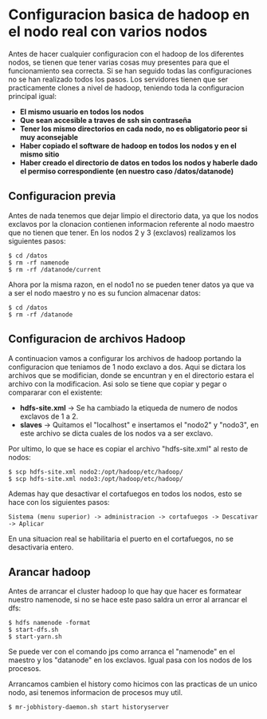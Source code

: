 # Configuracion basica de hadoop en el nodo real con varios nodos

Antes de hacer cualquier configuracion con el hadoop de los diferentes nodos, se tienen que tener varias cosas muy presentes para que el funcionamiento sea correcta. Si se han seguido todas las configuraciones no se han realizado todos los pasos. Los servidores tienen que ser practicamente clones a nivel de hadoop, teniendo toda la configuracion principal igual:

* **El mismo usuario en todos los nodos**
* **Que sean accesible a traves de ssh sin contraseña**
* **Tener los mismo directorios en cada nodo, no es obligatorio peor si muy aconsejable**
* **Haber copiado el software de hadoop en todos los nodos y en el mismo sitio**
* **Haber creado el directorio de datos en todos los nodos y haberle dado el permiso correspondiente (en nuestro caso /datos/datanode)**

## Configuracion previa

Antes de nada tenemos que dejar limpio el directorio data, ya que los nodos exclavos por la clonacion contienen informacion referente al nodo maestro que no tienen que tener.
En los nodos 2 y 3 (exclavos) realizamos los siguientes pasos:

    $ cd /datos
    $ rm -rf namenode
    $ rm -rf /datanode/current

Ahora por la misma razon, en el nodo1 no se pueden tener datos ya que va a ser el nodo maestro y no es su funcion almacenar datos:

    $ cd /datos
    $ rm -rf /datanode

## Configuracion de archivos Hadoop

A continuacion vamos a configurar los archivos de hadoop portando la configuracion que teniamos de 1 nodo exclavo a dos. Aqui se dictara los archivos que se modifician, donde se encuntran y en el directorio estara el archivo con la modificacion. Asi solo se tiene que copiar y pegar o compararar con el existente:

* **hdfs-site.xml** -> Se ha cambiado la etiqueda de numero de nodos exclavos de 1 a 2.
* **slaves** -> Quitamos el "localhost" e insertamos el "nodo2" y "nodo3", en este archivo se dicta cuales de los nodos va a ser exclavo.

Por ultimo, lo que se hace es copiar el archivo "hdfs-site.xml" al resto de nodos:

    $ scp hdfs-site.xml nodo2:/opt/hadoop/etc/hadoop/
    $ scp hdfs-site.xml nodo3:/opt/hadoop/etc/hadoop/

Ademas hay que desactivar el cortafuegos en todos los nodos, esto se hace con los siguientes pasos:

    Sistema (menu superior) -> administracion -> cortafuegos -> Descativar -> Aplicar

En una situacion real se habilitaria el puerto en el cortafuegos, no se desactivaria entero.

## Arancar hadoop

Antes de arrancar el cluster hadoop lo que hay que hacer es formatear nuestro namenode, si no se hace este paso saldra un error al arrancar el dfs:

    $ hdfs namenode -format
    $ start-dfs.sh
    $ start-yarn.sh

Se puede ver con el comando jps como arranca el "namenode" en el maestro y los "datanode" en los exclavos. Igual pasa con los nodos de los procesos.

Arrancamos cambien el history como hicimos con las practicas de un unico nodo, asi tenemos informacion de procesos muy util.

    $ mr-jobhistory-daemon.sh start historyserver
